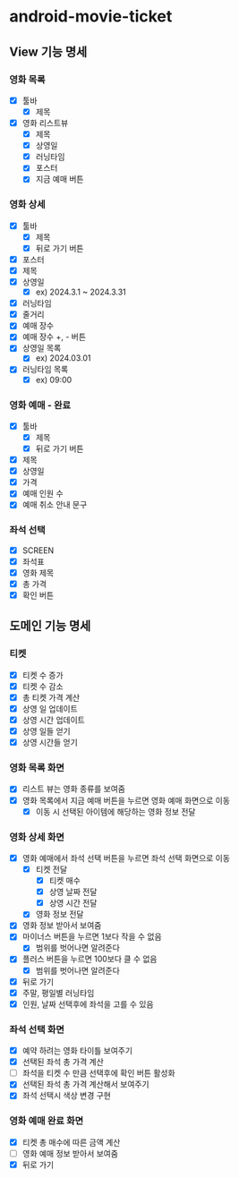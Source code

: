# android-movie-ticket

## View 기능 명세
### 영화 목록
- [x] 툴바
  - [x] 제목 
- [x] 영화 리스트뷰
  - [x] 제목
  - [x] 상영일
  - [x] 러닝타임
  - [x] 포스터  
  - [x] 지금 예매 버튼

### 영화 상세
- [x] 툴바
  - [x] 제목
  - [x] 뒤로 가기 버튼
- [x] 포스터
- [x] 제목
- [x] 상영일
  - [x] ex) 2024.3.1 ~ 2024.3.31
- [x] 러닝타임
- [x] 줄거리
- [x] 예매 장수
- [x] 예매 장수 +, - 버튼
- [x] 상영일 목록
  - [x] ex) 2024.03.01
- [x] 러닝타임 목록
  - [x] ex) 09:00

### 영화 예매 - 완료
- [x] 툴바
  - [x] 제목
  - [x] 뒤로 가기 버튼
- [x] 제목
- [x] 상영일
- [x] 가격
- [x] 예매 인원 수
- [x] 예매 취소 안내 문구

### 좌석 선택
- [x] SCREEN
- [x] 좌석표 
- [x] 영화 제목
- [x] 총 가격
- [x] 확인 버튼

## 도메인 기능 명세

### 티켓
- [x] 티켓 수 증가
- [x] 티켓 수 감소
- [x] 총 티켓 가격 계산
- [x] 상영 일 업데이트
- [x] 상영 시간 업데이트
- [x] 상영 일들 얻기
- [x] 상영 시간들 얻기

### 영화 목록 화면
- [x] 리스트 뷰는 영화 종류를 보여줌
- [x] 영화 목록에서 지금 예매 버튼을 누르면 영화 예매 화면으로 이동
  - [x] 이동 시 선택된 아이템에 해당하는 영화 정보 전달

### 영화 상세 화면
- [x] 영화 예매에서 좌석 선택 버튼을 누르면 좌석 선택 화면으로 이동
  - [x] 티켓 전달 
    - [x] 티켓 매수
    - [x] 상영 날짜 전달
    - [x] 상영 시간 전달
  - [x] 영화 정보 전달
- [x] 영화 정보 받아서 보여줌
- [x] 마이너스 버튼을 누르면 1보다 작을 수 없음
  - [x] 범위를 벗어나면 알려준다 
- [x] 플러스 버튼을 누르면 100보다 클 수 없음
  - [x] 범위를 벗어나면 알려준다
- [x] 뒤로 가기
- [x] 주말, 평일별 러닝타임
- [x] 인원, 날짜 선택후에 좌석을 고를 수 있음

### 좌석 선택 화면
- [x] 예약 하려는 영화 타이틀 보여주기
- [x] 선택된 좌석 총 가격 계산
- [ ] 좌석을 티켓 수 만큼 선택후에 확인 버튼 활성화
- [x] 선택된 좌석 총 가격 계산해서 보여주기
- [x] 좌석 선택시 색상 변경 구현
 
### 영화 예매 완료 화면
- [x] 티켓 총 매수에 따른 금액 계산
- [ ] 영화 예매 정보 받아서 보여줌
- [x] 뒤로 가기
